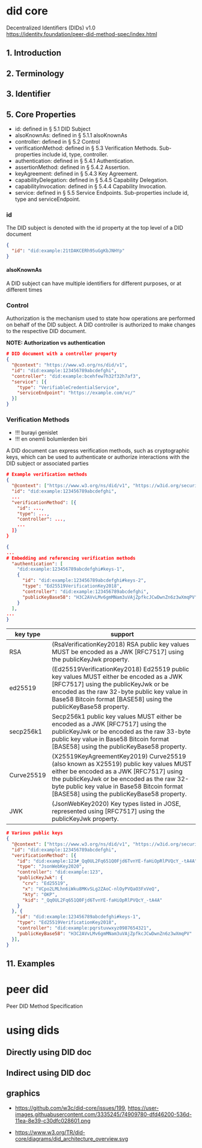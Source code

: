 # did core
Decentralized Identifiers (DIDs) v1.0  
https://identity.foundation/peer-did-method-spec/index.html  


## 1. Introduction

## 2. Terminology

## 3. Identifier

## 5. Core Properties 

- id: defined in § 5.1 DID Subject
- alsoKnownAs: defined in § 5.1.1 alsoKnownAs
- controller: defined in § 5.2 Control
- verificationMethod: defined in § 5.3 Verification Methods. Sub-properties include id, type, controller.
- authentication: defined in § 5.4.1 Authentication.
- assertionMethod: defined in § 5.4.2 Assertion.
- keyAgreement: defined in § 5.4.3 Key Agreement.
- capabilityDelegation: defined in § 5.4.5 Capability Delegation.
- capabilityInvocation: defined in § 5.4.4 Capability Invocation.
- service: defined in § 5.5 Service Endpoints. Sub-properties include id, type and serviceEndpoint.

### id

The DID subject is denoted with the id property at the top level of a DID document

```json
{
  "id": "did:example:21tDAKCERh95uGgKbJNHYp"
}
```

#### alsoKnownAs

A DID subject can have multiple identifiers for different purposes, or at different times


### Control

Authorization is the mechanism used to state how operations are performed on behalf of the DID subject. A DID controller is authorized to make changes to the respective DID document.

**NOTE: Authorization vs authentication**

```json
# DID document with a controller property
{
  "@context": "https://www.w3.org/ns/did/v1",
  "id": "did:example:123456789abcdefghi",
  "controller": "did:example:bcehfew7h32f32h7af3",
  "service": [{
    "type": "VerifiableCredentialService",
    "serviceEndpoint": "https://example.com/vc/"
  }]
}
```

### Verification Methods
- !!! burayi genislet
- !!! en onemli bolumlerden biri

A DID document can express verification methods, such as cryptographic keys, which can be used to authenticate or authorize interactions with the DID subject or associated parties

```json
# Example verification methods
{
  "@context": ["https://www.w3.org/ns/did/v1", "https://w3id.org/security/v1"],
  "id": "did:example:123456789abcdefghi",
  ...
  "verificationMethod": [{
    "id": ...,
    "type": ...,
    "controller": ...,
    ...
  ]}
}
```

```json
{
...
# Embedding and referencing verification methods
  "authentication": [
    "did:example:123456789abcdefghi#keys-1",
    {
      "id": "did:example:123456789abcdefghi#keys-2",
      "type": "Ed25519VerificationKey2018",
      "controller": "did:example:123456789abcdefghi",
      "publicKeyBase58": "H3C2AVvLMv6gmMNam3uVAjZpfkcJCwDwnZn6z3wXmqPV"
    }
  ],
...
}
```

| key type | support  |
|---|---|
|  RSA | (RsaVerificationKey2018)	RSA public key values MUST be encoded as a JWK [RFC7517] using the publicKeyJwk property.  |
| ed25519 |  (Ed25519VerificationKey2018)	Ed25519 public key values MUST either be encoded as a JWK [RFC7517] using the publicKeyJwk or be encoded as the raw 32-byte public key value in Base58 Bitcoin format [BASE58] using the publicKeyBase58 property. |
| secp256k1	  |  Secp256k1 public key values MUST either be encoded as a JWK [RFC7517] using the publicKeyJwk or be encoded as the raw 33-byte public key value in Base58 Bitcoin format [BASE58] using the publicKeyBase58 property. |
| Curve25519  |  (X25519KeyAgreementKey2019)	Curve25519 (also known as X25519) public key values MUST either be encoded as a JWK [RFC7517] using the publicKeyJwk or be encoded as the raw 32-byte public key value in Base58 Bitcoin format [BASE58] using the publicKeyBase58 property. |
| JWK  |  (JsonWebKey2020)	Key types listed in JOSE, represented using [RFC7517] using the publicKeyJwk property. |

```json
# Various public keys
{
  "@context": ["https://www.w3.org/ns/did/v1", "https://w3id.org/security/v1"],
  "id": "did:example:123456789abcdefghi",
  "verificationMethod": [{
    "id": "did:example:123#_Qq0UL2Fq651Q0Fjd6TvnYE-faHiOpRlPVQcY_-tA4A",
    "type": "JsonWebKey2020",
    "controller": "did:example:123",
    "publicKeyJwk": {
      "crv": "Ed25519",
      "x": "VCpo2LMLhn6iWku8MKvSLg2ZAoC-nlOyPVQaO3FxVeQ",
      "kty": "OKP",
      "kid": "_Qq0UL2Fq651Q0Fjd6TvnYE-faHiOpRlPVQcY_-tA4A"
    }
  }, {
    "id": "did:example:123456789abcdefghi#keys-1",
    "type": "Ed25519VerificationKey2018",
    "controller": "did:example:pqrstuvwxyz0987654321",
    "publicKeyBase58": "H3C2AVvLMv6gmMNam3uVAjZpfkcJCwDwnZn6z3wXmqPV"
  }],
}
```
















## 11. Examples



# peer did
Peer DID Method Specification  

# using dids

## Directly using DID doc

## Indirect using DID doc





## graphics

- https://github.com/w3c/did-core/issues/199, https://user-images.githuabusercontent.com/3335245/74909780-dfd46200-536d-11ea-8e39-c30dfc028601.png

- https://www.w3.org/TR/did-core/diagrams/did_architecture_overview.svg


